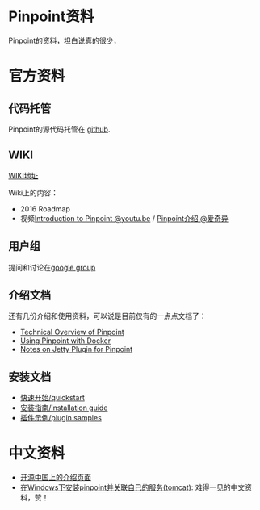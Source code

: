 Pinpoint资料
===========

Pinpoint的资料，坦白说真的很少，

# 官方资料

## 代码托管

Pinpoint的源代码托管在 [github](https://github.com/naver/pinpoint).

## WIKI

[WIKI地址](https://github.com/naver/pinpoint/wiki)

Wiki上的内容：

- 2016 Roadmap
- 视频[Introduction to Pinpoint @youtu.be](https://youtu.be/U4EwnB34Dus) / [Pinpoint介绍 @爱奇异](http://www.iqiyi.com/w_19rt82uxit.html)

## 用户组

提问和讨论在[google group](https://groups.google.com/forum/#!forum/pinpoint_user)

## 介绍文档

还有几份介绍和使用资料，可以说是目前仅有的一点点文档了：

- [Technical Overview of Pinpoint](https://github.com/naver/pinpoint/wiki/Technical-Overview-Of-Pinpoint)
- [Using Pinpoint with Docker](http://yous.be/2015/05/05/using-pinpoint-with-docker/)
- [Notes on Jetty Plugin for Pinpoint](https://github.com/cijung/Docs/blob/master/JettyPluginNotes.md)

## 安装文档

- [快速开始/quickstart](https://github.com/naver/pinpoint/blob/master/quickstart/README.md)
- [安装指南/installation guide](https://github.com/naver/pinpoint/blob/master/doc/installation.md)
- [插件示例/plugin samples](https://github.com/naver/pinpoint-plugin-sample)

# 中文资料

- [开源中国上的介绍页面](http://www.oschina.net/p/pinpoint)
- [在Windows下安装pinpoint并关联自己的服务(tomcat)](http://blog.csdn.net/u014332404/article/details/50696824): 难得一见的中文资料，赞！

